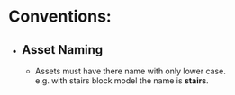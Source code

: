 # Conventions:
- ## Asset Naming
    - Assets must have there name with only lower case.  
      e.g. with stairs block model the name is **stairs**.
